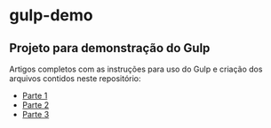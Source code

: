 # gulp-demo

## Projeto para demonstração do Gulp

Artigos completos com as instruções para uso do Gulp e criação dos arquivos contidos neste repositório:

* [Parte 1](https://pontogpp.com.br/blog/video/relampago-video-02/)
* [Parte 2](https://pontogpp.com.br/blog/video/relampago-video-03/)
* [Parte 3](https://pontogpp.com.br/blog/video/relampago-video-04/)

